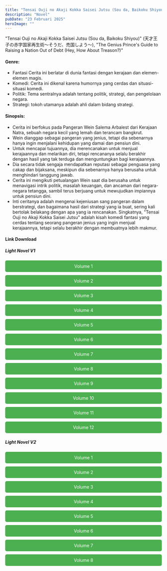 ```yaml
---
title: "Tensai Ouji no Akaji Kokka Saisei Jutsu (Sou da, Baikoku Shiyou) Bahasa Indonesia"
description: "Novel"
pubDate: "23 Februari 2025"
heroImage: ""
---
```


"Tensai Ouji no Akaji Kokka Saisei Jutsu (Sou da, Baikoku Shiyou)" (天才王子の赤字国家再生術～そうだ、売国しよう～), "The Genius Prince's Guide to Raising a Nation Out of Debt (Hey, How About Treason?)"

#### Genre:
 * Fantasi Cerita ini berlatar di dunia fantasi dengan kerajaan dan elemen-elemen magis.
 * Komedi: Cerita ini dikenal karena humornya yang cerdas dan situasi-situasi komedi.
 * Politik: Tema sentralnya adalah tentang politik, strategi, dan pengelolaan negara.
 * Strategi: tokoh utamanya adalah ahli dalam bidang strategi.

#### Sinopsis:
 * Cerita ini berfokus pada Pangeran Wein Salema Arbalest dari Kerajaan Natra, sebuah negara kecil yang lemah dan terancam bangkrut.
 * Wein dianggap sebagai pangeran yang jenius, tetapi dia sebenarnya hanya ingin menjalani kehidupan yang damai dan pensiun dini.
 * Untuk mencapai tujuannya, dia merencanakan untuk menjual kerajaannya dan melarikan diri, tetapi rencananya selalu berakhir dengan hasil yang tak terduga dan menguntungkan bagi kerajaannya.
 * Dia secara tidak sengaja mendapatkan reputasi sebagai penguasa yang cakap dan bijaksana, meskipun dia sebenarnya hanya berusaha untuk menghindari tanggung jawab.
 * Cerita ini mengikuti petualangan Wein saat dia berusaha untuk menavigasi intrik politik, masalah keuangan, dan ancaman dari negara-negara tetangga, sambil terus berjuang untuk mewujudkan impiannya untuk pensiun dini.
 * Inti ceritanya adalah mengenai kejeniusan sang pangeran dalam berstrategi, dan bagaimana hasil dari strategi yang ia buat, sering kali bertolak belakang dengan apa yang ia rencanakan.
Singkatnya, "Tensai Ouji no Akaji Kokka Saisei Jutsu" adalah kisah komedi fantasi yang cerdas tentang seorang pangeran jenius yang ingin menjual kerajaannya, tetapi selalu berakhir dengan membuatnya lebih makmur.

#### Link Download
<!DOCTYPE html>
<html>
<head>
  <style>
  .download-button {
      display: block;
      margin: 10px 0;
      padding: 10px 20px;
      background-color: #4CAF50;
      color: white;
      text-align: center;
      text-decoration: none;
      border: none;
      border-radius: 5px;
    }
  </style>
</head>
<body>

  <h5>Light Novel V1</h5>
  <a href="https://gawr-index.floral.workers.dev/0:/LN%20&%20WN/LN%20&%20WN%20Jepang%20P1/Genius%20prince/Genius_PrinceV1~RueNovel~.pdf" class="download-button" download>Volume 1</a>
  <a href="https://gawr-index.floral.workers.dev/0:/LN%20&%20WN/LN%20&%20WN%20Jepang%20P1/Genius%20prince/Genius_PrinceV2~RueNovel~.pdf" class="download-button" download>Volume 2</a>
  <a href="https://gawr-index.floral.workers.dev/0:/LN%20&%20WN/LN%20&%20WN%20Jepang%20P1/Genius%20prince/Genius_PrinceV3~RueNovel~.pdf" class="download-button" download>Volume 3</a>
  <a href="https://gawr-index.floral.workers.dev/0:/LN%20&%20WN/LN%20&%20WN%20Jepang%20P1/Genius%20prince/Genius_PrinceV4~RueNovel~.pdf" class="download-button" download>Volume 4</a>
  <a href="https://gawr-index.floral.workers.dev/0:/LN%20&%20WN/LN%20&%20WN%20Jepang%20P1/Genius%20prince/Genius_PrinceV5~RueNovel~.pdf" class="download-button" download>Volume 5</a>
  <a href="https://gawr-index.floral.workers.dev/0:/LN%20&%20WN/LN%20&%20WN%20Jepang%20P1/Genius%20prince/Genius_princeVol6~RueNovel~.pdf" class="download-button" download>Volume 6</a>
  <a href="https://gawr-index.floral.workers.dev/0:/LN%20&%20WN/LN%20&%20WN%20Jepang%20P1/Genius%20prince/Genius_princeVol7~RueNovel~.pdf" class="download-button" download>Volume 7</a>
  <a href="https://gawr-index.floral.workers.dev/0:/LN%2520&%2520WN/LN%2520&%2520WN%2520Jepang%2520P1/Genius%2520prince/Tensai%2520Ouji%2520no%2520Akaji%2520Kokka%2520Saisei%2520Jutsu%2520(Sou%2520da,%2520Baikoku%2520Shiyou)%2520-%2520Volume%252008%2520%5BRuidirve%5D.pdf" class="download-button" download>Volume 8</a>
  <a href="https://gawr-index.floral.workers.dev/0:/LN%2520&%2520WN/LN%2520&%2520WN%2520Jepang%2520P1/Genius%2520prince/Tensai%2520Ouji%2520no%2520Akaji%2520Kokka%2520Saisei%2520Jutsu%2520(Sou%2520da,%2520Baikoku%2520Shiyou)%2520-%2520Volume%252009%2520%5BRuidirve%5D.pdf" class="download-button" download>Volume 9</a>
  <a href="https://gawr-index.floral.workers.dev/0:/LN%20&%20WN/LN%20&%20WN%20Jepang%20P1/Genius%20prince/Tensai%20Ouji%20no%20Akaji%20Kokka%20Saisei%20Jutsu%20-%20Volume%2010.pdf" class="download-button" download>Volume 10</a>
  <a href="https://gawr-index.floral.workers.dev/0:/LN%20&%20WN/LN%20&%20WN%20Jepang%20P1/Genius%20prince/Tensai%20Ouji%20no%20Akaji%20Kokka%20Saisei%20Jutsu%20-%20Volume%2011.pdf" class="download-button" download>Volume 11</a>
  <a href="https://gawr-index.floral.workers.dev/0:/LN%20&%20WN/LN%20&%20WN%20Jepang%20P1/Genius%20prince/Tensai%20Ouji%20no%20Akaji%20Kokka%20Saisei%20Jutsu%20(Sou%20da,%20Baikoku%20Shiyou)%20-%20Volume%2012.pdf" class="download-button" download>Volume 12</a>

  <h5>Light Novel V2</h5>
  <a href="https://gawr-index.floral.workers.dev/0:/LN%20&%20WN/LN%20&%20WN%20Jepang%20P1/Genius%20prince/V2/The%20Genius%20Prince,%20vol.%201%20-%20Bahasa%20Indonesia.pdf" class="download-button" download>Volume 1</a>
  <a href="https://gawr-index.floral.workers.dev/0:/LN%20&%20WN/LN%20&%20WN%20Jepang%20P1/Genius%20prince/V2/The%20Genius%20Prince,%20vol.%202%20-%20Bahasa%20Indonesia.pdf" class="download-button" download>Volume 2</a>
  <a href="https://gawr-index.floral.workers.dev/0:/LN%20&%20WN/LN%20&%20WN%20Jepang%20P1/Genius%20prince/V2/The%20Genius%20Prince,%20vol.%203%20-%20Bahasa%20Indonesia.pdf" class="download-button" download>Volume 3</a>
  <a href="https://gawr-index.floral.workers.dev/0:/LN%20&%20WN/LN%20&%20WN%20Jepang%20P1/Genius%20prince/V2/The%20Genius%20Prince,%20vol.%204%20-%20Bahasa%20Indonesia.pdf" class="download-button" download>Volume 4</a>
  <a href="https://gawr-index.floral.workers.dev/0:/LN%20&%20WN/LN%20&%20WN%20Jepang%20P1/Genius%20prince/V2/The%20Genius%20Prince,%20vol.%205%20-%20Bahasa%20Indonesia.pdf" class="download-button" download>Volume 5</a>
  <a href="https://gawr-index.floral.workers.dev/0:/LN%20&%20WN/LN%20&%20WN%20Jepang%20P1/Genius%20prince/V2/The%20Genius%20Prince,%20vol.%206%20-%20Bahasa%20Indonesia.pdf" class="download-button" download>Volume 6</a>
  <a href="https://gawr-index.floral.workers.dev/0:/LN%20&%20WN/LN%20&%20WN%20Jepang%20P1/Genius%20prince/V2/The%20Genius%20Prince,%20vol.%207%20-%20Bahasa%20Indonesia.pdf" class="download-button" download>Volume 7</a>
  <a href="https://gawr-index.floral.workers.dev/0:/LN%20&%20WN/LN%20&%20WN%20Jepang%20P1/Genius%20prince/V2/The%20Genius%20Prince,%20vol.%208%20-%20Bahasa%20Indonesia.pdf" class="download-button" download>Volume 8</a>
</body>
</html>

